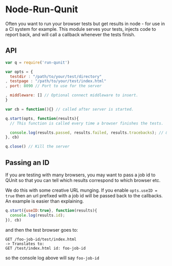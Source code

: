 # Node-Run-Qunit

Often you want to run your browser tests but get results in node - for
use in a CI system for example. This module serves your tests, injects
code to report back, and will call a callback whenever the tests finish.

## API
```javascript
var q = require('run-qunit')

var opts = {
  testdir : "/path/to/your/test/directory"
, testpage : "/path/to/your/test/index.html"
, port: 8090 // Port to use for the server

, middleware: [] // Optional connect middleware to insert.
}

var cb = function(){} // called after server is started.

q.start(opts, function(results){
  // This function is called every time a browser finishes the tests.

  console.log(results.passed, results.failed, results.tracebacks); // &c...
}, cb)

q.close() // Kill the server

```

## Passing an ID

If you are testing with many browsers, you may want to pass a job id to
QUnit so that you can tell which results correspond to which browser etc.

We do this with some creative URL munging. If you enable `opts.useID = true`
then an url prefixed with a job id will be passed back to the callbacks.
An example is easier than explaining.

```javascript
q.start({useID:true}, function(results){
  console.log(results.id);
}), cb)
```

and then the test browser goes to:

```
GET /foo-job-id/test/index.html
-> Translates to:
GET /test/index.html id: foo-job-id
```

so the console log above will say `foo-job-id`






